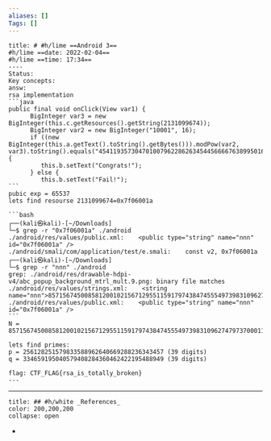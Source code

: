 ```yaml
---
aliases: []
Tags: []
---
```

``````ad-success
title: # #h/lime ==Android 3==
#h/lime ==date: 2022-02-04==
#h/lime ==time: 17:34==
----
Status:
Key concepts:
answ:
rsa implementation
```java
public final void onClick(View var1) {
      BigInteger var3 = new BigInteger(this.c.getResources().getString(2131099674));
      BigInteger var2 = new BigInteger("10001", 16);
      if ((new BigInteger(this.a.getText().toString().getBytes())).modPow(var2, var3).toString().equals("4541193573047010079622862634544566667638995016075815652287123393675051074423")) {
         this.b.setText("Congrats!");
      } else {
         this.b.setText("Fail!");
```
pubic exp = 65537
lets find resourse 2131099674=0x7f06001a

```bash
┌──(kali㉿kali)-[~/Downloads]
└─$ grep -r "0x7f06001a" ./android 
./android/res/values/public.xml:    <public type="string" name="nnn" id="0x7f06001a" />
./android/smali/com/application/test/e.smali:    const v2, 0x7f06001a
┌──(kali㉿kali)-[~/Downloads]
└─$ grep -r "nnn" ./android
grep: ./android/res/drawable-hdpi-v4/abc_popup_background_mtrl_mult.9.png: binary file matches
./android/res/values/strings.xml:    <string name="nnn">85715674500858120010215671295511591797438474555497398310962747973700011956693</string>
./android/res/values/public.xml:    <public type="string" name="nnn" id="0x7f06001a" />
```
N = 85715674500858120010215671295511591797438474555497398310962747973700011956693

lets find primes:
p = 256128251579833588962640669288236343457 (39 digits) 
q = 334659195040579408284360462422195488949 (39 digits)

flag: CTF_FLAG{rsa_is_totally_broken}
---
``````

---
```ad-example
title: ## #h/white _References_
color: 200,200,200
collapse: open
```
- 
